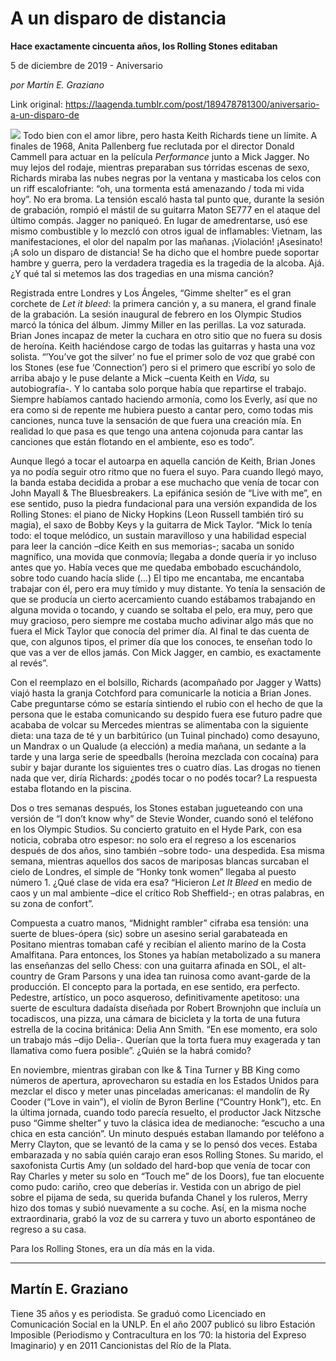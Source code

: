 # A un disparo de distancia

**Hace exactamente cincuenta años, los Rolling Stones editaban**

5 de diciembre de 2019 - Aniversario

_por Martín E. Graziano_

Link original: https://laagenda.tumblr.com/post/189478781300/aniversario-a-un-disparo-de

![](https://64.media.tumblr.com/4770daf29856de8d4e86f05df346915a/b13c121388f550de-fb/s500x750/0575f3581ac9935496ebc6745b8d2915b271a48d.jpg)
Todo bien con el amor libre, pero hasta Keith Richards tiene un límite. A finales de 1968, Anita Pallenberg fue reclutada por el director Donald Cammell para actuar en la película *Performance* junto a Mick Jagger. No muy lejos del rodaje, mientras preparaban sus tórridas escenas de sexo, Richards miraba las nubes negras por la ventana y masticaba los celos con un riff escalofriante: “oh, una tormenta está amenazando / toda mi vida hoy”. No era broma. La tensión escaló hasta tal punto que, durante la sesión de grabación, rompió el mástil de su guitarra Maton SE777 en el ataque del último compás. Jagger no paniqueó. En lugar de amedrentarse, usó ese mismo combustible y lo mezcló con otros igual de inflamables: Vietnam, las manifestaciones, el olor del napalm por las mañanas. ¡Violación! ¡Asesinato! ¡A solo un disparo de distancia! Se ha dicho que el hombre puede soportar hambre y guerra, pero la verdadera tragedia es la tragedia de la alcoba. Ajá. ¿Y qué tal si metemos las dos tragedias en una misma canción?

Registrada entre Londres y Los Ángeles, “Gimme shelter” es el gran corchete de *Let it bleed*: la primera canción y, a su manera, el grand finale de la grabación. La sesión inaugural de febrero en los Olympic Studios marcó la tónica del álbum. Jimmy Miller en las perillas. La voz saturada. Brian Jones incapaz de meter la cuchara en otro sitio que no fuera su dosis de heroína. Keith haciéndose cargo de todas las guitarras y hasta una voz solista. “’You’ve got the silver’ no fue el primer solo de voz que grabé con los Stones (ese fue ‘Connection’) pero si el primero que escribí yo solo de arriba abajo y le puse delante a Mick –cuenta Keith en *Vida,* su autobiografía-. Y lo cantaba solo porque había que repartirse el trabajo. Siempre habíamos cantado haciendo armonía, como los Everly, así que no era como si de repente me hubiera puesto a cantar pero, como todas mis canciones, nunca tuve la sensación de que fuera una creación mía. En realidad lo que pasa es que tengo una antena cojonuda para cantar las canciones que están flotando en el ambiente, eso es todo”.

Aunque llegó a tocar el autoarpa en aquella canción de Keith, Brian Jones ya no podía seguir otro ritmo que no fuera el suyo. Para cuando llegó mayo, la banda estaba decidida a probar a ese muchacho que venía de tocar con John Mayall & The Bluesbreakers. La epifánica sesión de “Live with me”, en ese sentido, puso la piedra fundacional para una versión expandida de los Rolling Stones: el piano de Nicky Hopkins (Leon Russell también tiró su magia), el saxo de Bobby Keys y la guitarra de Mick Taylor. “Mick lo tenía todo: el toque melódico, un sustain maravilloso y una habilidad especial para leer la canción –dice Keith en sus memorias-; sacaba un sonido magnífico, una movida que conmovía; llegaba a donde quería ir yo incluso antes que yo. Había veces que me quedaba embobado escuchándolo, sobre todo cuando hacía slide (…) El tipo me encantaba, me encantaba trabajar con él, pero era muy tímido y muy distante. Yo tenía la sensación de que se producía un cierto acercamiento cuando estábamos trabajando en alguna movida o tocando, y cuando se soltaba el pelo, era muy, pero que muy gracioso, pero siempre me costaba mucho adivinar algo más que no fuera el Mick Taylor que conocía del primer día. Al final te das cuenta de que, con algunos tipos, el primer día que los conoces, te enseñan todo lo que vas a ver de ellos jamás. Con Mick Jagger, en cambio, es exactamente al revés”.  

Con el reemplazo en el bolsillo, Richards (acompañado por Jagger y Watts) viajó hasta la granja Cotchford para comunicarle la noticia a Brian Jones. Cabe preguntarse cómo se estaría sintiendo el rubio con el hecho de que la persona que le estaba comunicando su despido fuera ese futuro padre que acababa de volcar su Mercedes mientras se alimentaba con la siguiente dieta: una taza de té y un barbitúrico (un Tuinal pinchado) como desayuno, un Mandrax o un Qualude (a elección) a media mañana, un sedante a la tarde y una larga serie de speedballs (heroína mezclada con cocaína) para subir y bajar durante los siguientes tres o cuatro días. Las drogas no tienen nada que ver, diría Richards: ¿podés tocar o no podés tocar? La respuesta estaba flotando en la piscina.


Dos o tres semanas después, los Stones estaban jugueteando con una versión de “I don’t know why” de Stevie Wonder, cuando sonó el teléfono en los Olympic Studios. Su concierto gratuito en el Hyde Park, con esa noticia, cobraba otro espesor: no solo era el regreso a los escenarios después de dos años, sino también –sobre todo- una despedida. Esa misma semana, mientras aquellos dos sacos de mariposas blancas surcaban el cielo de Londres, el simple de “Honky tonk women” llegaba al puesto número 1. ¿Qué clase de vida era esa? “Hicieron *Let It Bleed* en medio de caos y un mal ambiente –dice el crítico Rob Sheffield-; en otras palabras, en su zona de confort”.

Compuesta a cuatro manos, “Midnight rambler” cifraba esa tensión: una suerte de blues-ópera (sic) sobre un asesino serial garabateada en Positano mientras tomaban café y recibían el aliento marino de la Costa Amalfitana. Para entonces, los Stones ya habían metabolizado a su manera las enseñanzas del sello Chess: con una guitarra afinada en SOL, el alt-country de Gram Parsons y una idea tan ruinosa como avant-garde de la producción. El concepto para la portada, en ese sentido, era perfecto. Pedestre, artístico, un poco asqueroso, definitivamente apetitoso: una suerte de escultura dadaísta diseñada por Robert Brownjohn que incluía un tocadiscos, una pizza, una cámara de bicicleta y la torta de una futura estrella de la cocina británica: Delia Ann Smith. “En ese momento, era solo un trabajo más –dijo Delia-. Querían que la torta fuera muy exagerada y tan llamativa como fuera posible”. ¿Quién se la habrá comido? 

En noviembre, mientras giraban con Ike & Tina Turner y BB King como números de apertura, aprovecharon su estadía en los Estados Unidos para mezclar el disco y meter unas pinceladas americanas: el mandolín de Ry Cooder (“Love in vain”), el violín de Byron Berline (“Country Honk”), etc. En la última jornada, cuando todo parecía resuelto, el productor Jack Nitzsche puso “Gimme shelter” y tuvo la clásica idea de medianoche: “escucho a una chica en esta canción”. Un minuto después estaban llamando por teléfono a Merry Clayton, que se levantó de la cama y se lo pensó dos veces. Estaba embarazada y no sabía quién carajo eran esos Rolling Stones. Su marido, el saxofonista Curtis Amy (un soldado del hard-bop que venía de tocar con Ray Charles y meter su solo en “Touch me” de los Doors), fue tan elocuente como pudo: cariño, creo que deberías ir. Vestida con un abrigo de piel sobre el pijama de seda, su querida bufanda Chanel y los ruleros, Merry hizo dos tomas y subió nuevamente a su coche. Así, en la misma noche extraordinaria, grabó la voz de su carrera y tuvo un aborto espontáneo de regreso a su casa. 

Para los Rolling Stones, era un día más en la vida.



---

 Martín E. Graziano
-------------------

 Tiene 35 años y es periodista. Se graduó como Licenciado en Comunicación Social en la UNLP. En el año 2007 publicó su libro Estación Imposible (Periodismo y Contracultura en los ’70: la historia del Expreso Imaginario) y en 2011 Cancionistas del Río de la Plata. 

